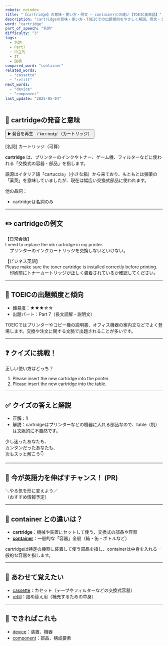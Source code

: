 ```yaml
---
robots: noindex
title: "【cartridge】の意味・使い方・例文 ― containerとの違い【TOEIC英単語】"
description: "cartridgeの意味・使い方・TOEICでの出題傾向をやさしく解説。例文・クイズ付きでcontainerとの違いもわかりやすく学べます。"
word: "cartridge"
part_of_speech: "名詞"
difficulty: "3"
tags:
  - 名詞
  - Part7
  - 中立的
  - IT
  - 説明
compared_word: "container"
related_words:
  - "cassette"
  - "refill"
next_words:
  - "device"
  - "component"
last_update: "2025-05-04"
---
```


## 🔰 cartridgeの発音と意味

<button class="play-audio" onclick="playTTS('cartridge')">
  <span class="play-audio-main">
    ▶️ 発音を再生　/ˈkɑːr.trɪdʒ/
  </span>
  <span class="play-audio-sub">
    （カートリッジ）
  </span>
</button>

[名詞] カートリッジ（可算）

**cartridge** は、プリンターのインクやトナー、ゲーム機、フィルターなどに使われる「交換式の容器・部品」を指します。

語源はイタリア語「cartuccia」（小さな箱）から来ており、もともとは弾薬の「薬莢」を意味していましたが、現在は幅広い交換式部品に使われます。

他の品詞：  
- cartridgeは名詞のみ

---

## ✏️ cartridgeの例文

【日常会話】  
I need to replace the ink cartridge in my printer.  
　プリンターのインクカートリッジを交換しないといけない。

【ビジネス英語】  
Please make sure the toner cartridge is installed correctly before printing.  
　印刷前にトナーカートリッジが正しく装着されているか確認してください。

---

## 🎯 TOEICの出題頻度と傾向

- 難易度：★★★☆☆
- 出題パート：Part 7（長文読解・説明文）

TOEICではプリンターやコピー機の説明書、オフィス機器の案内文などでよく登場します。交換や注文に関する文脈で出題されることが多いです。

---

## ❓ クイズに挑戦！

正しい使い方はどっち？

1. Please insert the new cartridge into the printer.  
2. Please insert the new cartridge into the table.

---

## ✅ クイズの答えと解説

- 正解：**1**
- 解説：cartridgeはプリンターなどの機器に入れる部品なので、table（机）は文脈的に不自然です。

少し迷ったあなたも、  
カンタンだったあなたも、  
次もスッと解こう👇️

---

## 🚀 今が英語力を伸ばすチャンス！ (PR)

<div class="info-center">
＼やる気を形に変えよう／<br>  
（おすすめ情報予定）
</div>

---

## 🤔  container との違いは？

- **cartridge**：機械や装置にセットして使う、交換式の部品や容器
- **[container](/word/container/)**：一般的な「容器」全般（箱・缶・ボトルなど）

cartridgeは特定の機器に装着して使う部品を指し、containerは中身を入れる一般的な容器を指します。

---

## 🧩 あわせて覚えたい

- [cassette](/word/cassette/)：カセット（テープやフィルターなどの交換式容器）
- [refill](/word/refill/)：詰め替え用（補充するための中身）

---

## 📖 できればこれも

- [device](/word/device/)：装置、機器
- [component](/word/component/)：部品、構成要素

<!-- cvid: aid27_bid12 -->
